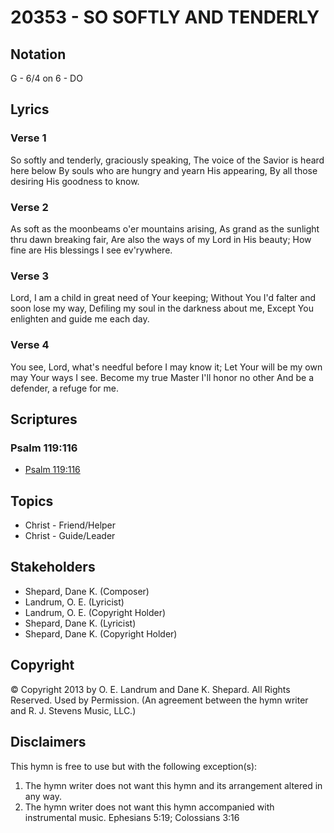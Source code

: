 # 20353 - SO SOFTLY AND TENDERLY

## Notation

G - 6/4 on 6 - DO

## Lyrics

### Verse 1

So softly and tenderly, graciously speaking, The voice of the Savior is heard here below By souls who are hungry and yearn His appearing, By all those desiring His goodness to know.

### Verse 2

As soft as the moonbeams o'er mountains arising, As grand as the sunlight thru dawn breaking fair, Are also the ways of my Lord in His beauty; How fine are His blessings I see ev'rywhere.

### Verse 3

Lord, I am a child in great need of Your keeping; Without You I'd falter and soon lose my way, Defiling my soul in the darkness about me, Except You enlighten and guide me each day.

### Verse 4

You see, Lord, what's needful before I may know it; Let Your will be my own may Your ways I see. Become my true Master I'll honor no other And be a defender, a refuge for me.


## Scriptures

### Psalm 119:116

- [Psalm 119:116](https://www.biblegateway.com/passage/?search=Psalm%20119%3A116)


## Topics

- Christ - Friend/Helper
- Christ - Guide/Leader

## Stakeholders

- Shepard, Dane K. (Composer)
- Landrum, O. E. (Lyricist)
- Landrum, O. E. (Copyright Holder)
- Shepard, Dane K. (Lyricist)
- Shepard, Dane K. (Copyright Holder)

## Copyright

© Copyright 2013 by O. E. Landrum and Dane K. Shepard. All Rights Reserved. Used by Permission.
(An agreement between the hymn writer and R. J. Stevens Music, LLC.)

## Disclaimers

This hymn is free to use but with the following exception(s):
1. The hymn writer does not want this hymn and its arrangement altered in any way.
2. The hymn writer does not want this hymn accompanied with instrumental music.
Ephesians 5:19; Colossians 3:16

